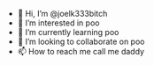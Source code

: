 - 👋 Hi, I’m @joelk333bitch
- 👀 I’m interested in poo
- 🌱 I’m currently learning poo
- 💞️ I’m looking to collaborate on poo
- 📫 How to reach me call me daddy

<!---
joelk333bitch/joelk333bitch is a ✨ special ✨ repository because its `README.md` (this file) appears on your GitHub profile.
You can click the Preview link to take a look at your changes.
--->
